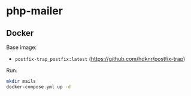 # php-mailer

## Docker

Base image: 

- `postfix-trap_postfix:latest` (https://github.com/hdknr/postfix-trap)

Run:

~~~bash
mkdir mails
docker-compose.yml up -d
~~~

